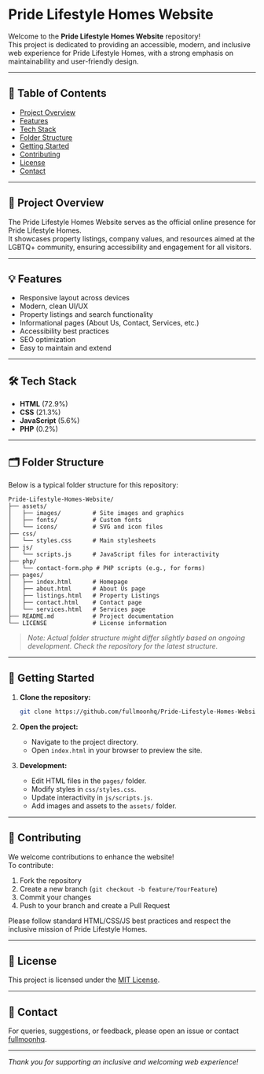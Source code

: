 # Pride Lifestyle Homes Website

Welcome to the **Pride Lifestyle Homes Website** repository!  
This project is dedicated to providing an accessible, modern, and inclusive web experience for Pride Lifestyle Homes, with a strong emphasis on maintainability and user-friendly design.

---

## 📖 Table of Contents

- [Project Overview](#project-overview)
- [Features](#features)
- [Tech Stack](#tech-stack)
- [Folder Structure](#folder-structure)
- [Getting Started](#getting-started)
- [Contributing](#contributing)
- [License](#license)
- [Contact](#contact)

---

## 🌟 Project Overview

The Pride Lifestyle Homes Website serves as the official online presence for Pride Lifestyle Homes.  
It showcases property listings, company values, and resources aimed at the LGBTQ+ community, ensuring accessibility and engagement for all visitors.

---

## 💡 Features

- Responsive layout across devices
- Modern, clean UI/UX
- Property listings and search functionality
- Informational pages (About Us, Contact, Services, etc.)
- Accessibility best practices
- SEO optimization
- Easy to maintain and extend

---

## 🛠️ Tech Stack

- **HTML** (72.9%)
- **CSS** (21.3%)
- **JavaScript** (5.6%)
- **PHP** (0.2%)

---

## 🗂️ Folder Structure

Below is a typical folder structure for this repository:

```
Pride-Lifestyle-Homes-Website/
├── assets/
│   ├── images/         # Site images and graphics
│   ├── fonts/          # Custom fonts
│   └── icons/          # SVG and icon files
├── css/
│   └── styles.css      # Main stylesheets
├── js/
│   └── scripts.js      # JavaScript files for interactivity
├── php/
│   └── contact-form.php # PHP scripts (e.g., for forms)
├── pages/
│   ├── index.html      # Homepage
│   ├── about.html      # About Us page
│   ├── listings.html   # Property Listings
│   ├── contact.html    # Contact page
│   └── services.html   # Services page
├── README.md           # Project documentation
└── LICENSE             # License information
```

> *Note: Actual folder structure might differ slightly based on ongoing development. Check the repository for the latest structure.*

---

## 🚀 Getting Started

1. **Clone the repository:**
   ```bash
   git clone https://github.com/fullmoonhq/Pride-Lifestyle-Homes-Website.git
   ```

2. **Open the project:**
   - Navigate to the project directory.
   - Open `index.html` in your browser to preview the site.

3. **Development:**
   - Edit HTML files in the `pages/` folder.
   - Modify styles in `css/styles.css`.
   - Update interactivity in `js/scripts.js`.
   - Add images and assets to the `assets/` folder.

---

## 🙌 Contributing

We welcome contributions to enhance the website!  
To contribute:

1. Fork the repository
2. Create a new branch (`git checkout -b feature/YourFeature`)
3. Commit your changes
4. Push to your branch and create a Pull Request

Please follow standard HTML/CSS/JS best practices and respect the inclusive mission of Pride Lifestyle Homes.

---

## 📝 License

This project is licensed under the [MIT License](LICENSE).

---

## 📧 Contact

For queries, suggestions, or feedback, please open an issue or contact [fullmoonhq](https://github.com/fullmoonhq).

---

*Thank you for supporting an inclusive and welcoming web experience!*
